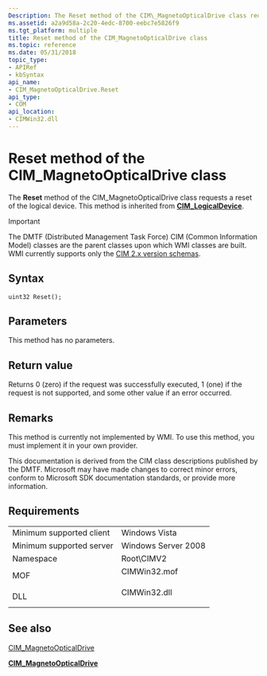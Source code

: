 ```yaml
---
Description: The Reset method of the CIM\_MagnetoOpticalDrive class requests a reset of the logical device.
ms.assetid: a2a9d58a-2c20-4edc-8700-eebc7e5826f9
ms.tgt_platform: multiple
title: Reset method of the CIM_MagnetoOpticalDrive class
ms.topic: reference
ms.date: 05/31/2018
topic_type: 
- APIRef
- kbSyntax
api_name: 
- CIM_MagnetoOpticalDrive.Reset
api_type: 
- COM
api_location: 
- CIMWin32.dll
---
```


# Reset method of the CIM\_MagnetoOpticalDrive class

The **Reset** method of the CIM\_MagnetoOpticalDrive class requests a reset of the logical device. This method is inherited from [**CIM\_LogicalDevice**](cim-logicaldevice.md).

> [!IMPORTANT]
> The DMTF (Distributed Management Task Force) CIM (Common Information Model) classes are the parent classes upon which WMI classes are built. WMI currently supports only the [CIM 2.x version schemas](https://Go.Microsoft.Com/FWLink/p/?LinkID=309367).

 

## Syntax


```mof
uint32 Reset();
```



## Parameters

This method has no parameters.

## Return value

Returns 0 (zero) if the request was successfully executed, 1 (one) if the request is not supported, and some other value if an error occurred.

## Remarks

This method is currently not implemented by WMI. To use this method, you must implement it in your own provider.

This documentation is derived from the CIM class descriptions published by the DMTF. Microsoft may have made changes to correct minor errors, conform to Microsoft SDK documentation standards, or provide more information.

## Requirements



|                                     |                                                                                         |
|-------------------------------------|-----------------------------------------------------------------------------------------|
| Minimum supported client<br/> | Windows Vista<br/>                                                                |
| Minimum supported server<br/> | Windows Server 2008<br/>                                                          |
| Namespace<br/>                | Root\\CIMV2<br/>                                                                  |
| MOF<br/>                      | <dl> <dt>CIMWin32.mof</dt> </dl> |
| DLL<br/>                      | <dl> <dt>CIMWin32.dll</dt> </dl> |



## See also

<dl> <dt>

[CIM\_MagnetoOpticalDrive](reset-method-in-class-cim-magnetoopticaldrive.md)
</dt> <dt>

[**CIM\_MagnetoOpticalDrive**](cim-magnetoopticaldrive.md)
</dt> </dl>

 

 




